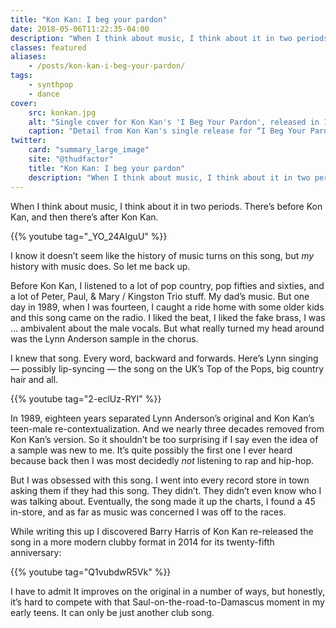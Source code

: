```yaml
---
title: "Kon Kan: I beg your pardon"
date: 2018-05-06T11:22:35-04:00
description: "When I think about music, I think about it in two periods. There’s before Kon Kan, and then there’s after Kon Kan."
classes: featured
aliases: 
    - /posts/kon-kan-i-beg-your-pardon/
tags:
    - synthpop
    - dance
cover:
    src: konkan.jpg
    alt: "Single cover for Kon Kan's 'I Beg Your Pardon', released in 1989."
    caption: "Detail from Kon Kan's single release for “I Beg Your Pardon.”"
twitter:
    card: "summary_large_image"
    site: "@thudfactor"
    title: "Kon Kan: I beg your pardon"
    description: "When I think about music, I think about it in two periods. There’s before Kon Kan, and then there’s after Kon Kan."
---
```


When I think about music, I think about it in two periods. There’s before Kon Kan, and then there’s after Kon Kan.

{{% youtube tag="_YO_24AIguU" %}}

I know it doesn’t seem like the history of music turns on this song, but _my_ history with music does. So let me back up. 

Before Kon Kan, I listened to a lot of pop country, pop fifties and sixties, and a lot of Peter, Paul, & Mary / Kingston Trio stuff. My dad’s music. But one day in 1989, when I was fourteen, I caught a ride home with some older kids and this song came on the radio. I liked the beat, I liked the fake brass, I was … ambivalent about the male vocals.  But what really turned my head around was the Lynn Anderson sample in the chorus. 

I knew that song. Every word, backward and forwards. Here’s Lynn singing — possibly lip-syncing — the song on the UK’s Top of the Pops, big country hair and all.

{{% youtube tag="2-eclUz-RYI" %}}

In 1989, eighteen years separated Lynn Anderson’s original and Kon Kan’s teen-male re-contextualization. And we nearly three decades removed from Kon Kan’s version. So it shouldn’t be too surprising if I say even the idea of a sample was new to me. It’s quite possibly the first one I ever heard because back then I was most decidedly _not_ listening to rap and hip-hop.  

But I was obsessed with this song. I went into every record store in town asking them if they had this song. They didn’t. They didn’t even know who I was talking about. Eventually, the song made it up the charts, I found a 45 in-store, and as far as music was concerned I was off to the races. 

While writing this up I discovered  Barry Harris of Kon Kan re-released the song in a more modern clubby format in 2014 for its twenty-fifth anniversary:

{{% youtube tag="Q1vubdwR5Vk" %}}

I have to admit It improves on the original in a number of ways, but honestly, it’s hard to compete with that Saul-on-the-road-to-Damascus moment in my early teens. It can only be just another club song. 
